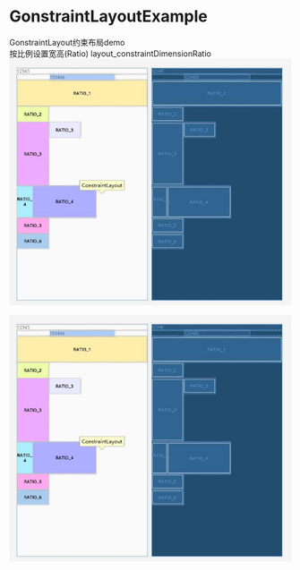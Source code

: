 # GonstraintLayoutExample
GonstraintLayout约束布局demo  
按比例设置宽高(Ratio) layout_constraintDimensionRatio
![activity_ratio](https://github.com/YynIT/GonstraintLayoutExample/blob/master/readmeImage/activity_ratio.jpg)

![activity_ratio](https://github.com/YynIT/GonstraintLayoutExample/blob/master/readmeImage/activity_ratio.jpg)

